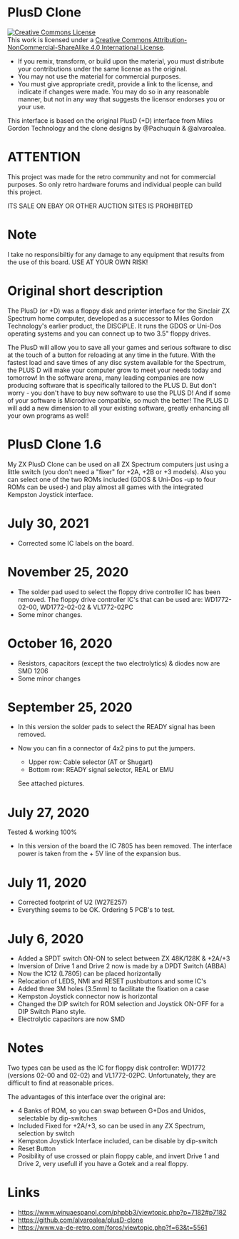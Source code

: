 # PlusD Clone

<a rel="license" href="http://creativecommons.org/licenses/by-nc-sa/4.0/"><img alt="Creative Commons License" style="border-width:0" src="https://i.creativecommons.org/l/by-nc-sa/4.0/88x31.png" /></a><br />This work is licensed under a <a rel="license" href="http://creativecommons.org/licenses/by-nc-sa/4.0/">Creative Commons Attribution-NonCommercial-ShareAlike 4.0 International License</a>.

* If you remix, transform, or build upon the material, you must distribute your contributions under the same license as the original.
* You may not use the material for commercial purposes.
* You must give appropriate credit, provide a link to the license, and indicate if changes were made. You may do so in any reasonable manner, but not in any way that suggests the licensor endorses you or your use.

This interface is based on the original PlusD (+D) interface from Miles Gordon Technology and the clone designs by @Pachuquin & @alvaroalea.

# ATTENTION

This project was made for the retro community and not for commercial purposes. So only retro hardware forums and individual people can build this project.

ITS SALE ON EBAY OR OTHER AUCTION SITES IS PROHIBITED

# Note

I take no responsibiltiy for any damage to any equipment that results from the use of this board. USE AT YOUR OWN RISK!

# Original short description

The PlusD (or +D) was a floppy disk and printer interface for the Sinclair ZX Spectrum home computer, developed as a successor to Miles Gordon Technology's earlier product, the DISCiPLE. It runs the GDOS or Uni-Dos operating systems and you can connect up to two 3.5" floppy drives.

The PlusD will allow you to save all your games and serious software to disc at the touch of a button for reloading at any time in the future. With the fastest load and
save times of any disc system available for the Spectrum, the PLUS D will make your computer grow to meet your needs today and tomorrow! In the software arena, many
leading companies are now producing software that is specifically tailored to the PLUS D. But don't worry - you don't have to buy new software to use the PLUS D!
And if some of your software is Microdrive compatible, so much the better! The PLUS D will add a new dimension to all your existing software, greatly enhancing all
your own programs as well!

# PlusD Clone 1.6

My ZX PlusD Clone can be used on all ZX Spectrum computers just using a little switch (you don't need a "fixer" for +2A, +2B or +3 models). Also you can select one of the two ROMs included (GDOS & Uni-Dos -up to four ROMs can be used-) and play almost all games with the integrated Kempston Joystick interface.

# July 30, 2021

* Corrected some IC labels on the board.

# November 25, 2020

* The solder pad used to select the floppy drive controller IC has been removed.
The floppy drive controller IC's that can be used are: WD1772-02-00, WD1772-02-02 & VL1772-02PC
* Some minor changes.

# October 16, 2020

* Resistors, capacitors (except the two electrolytics) & diodes now are SMD 1206
* Some minor changes

# September 25, 2020

* In this version the solder pads to select the READY signal has been removed.
* Now you can fin a connector of 4x2 pins to put the jumpers.
     
     * Upper row: Cable selector (AT or Shugart)
     * Bottom row: READY signal selector, REAL or EMU
      
     See attached pictures.

# July 27, 2020

Tested & working 100%
* In this version of the board the IC 7805 has been removed. The interface power is taken from the + 5V line of the expansion bus.

# July 11, 2020

* Corrected footprint of U2 (W27E257)
* Everything seems to be OK. Ordering 5 PCB's to test.

# July 6, 2020

* Added a SPDT switch ON-ON to select between ZX 48K/128K & +2A/+3
* Inversion of Drive 1 and Drive 2 now is made by a DPDT Switch (ABBA)
* Now the IC12 (L7805) can be placed horizontally
* Relocation of LEDS, NMI and RESET pushbuttons and some IC's
* Added three 3M holes (3.5mm) to facilitate the fixation on a case
* Kempston Joystick connector now is horizontal
* Changed the DIP switch for ROM selection and Joystick ON-OFF for a DIP Switch Piano style.
* Electrolytic capacitors are now SMD

# Notes

Two types can be used as the IC for floppy disk controller: WD1772 (versions 02-00 and 02-02) and VL1772-02PC.
Unfortunately, they are difficult to find at reasonable prices.

The advantages of this interface over the original are:

* 4 Banks of ROM, so you can swap between G+Dos and Unidos, selectable by dip-switches
* Included Fixed for +2A/+3, so can be used in any ZX Spectrum, selection by switch
* Kempston Joystick Interface included, can be disable by dip-switch
* Reset Button
* Posibility of use crossed or plain floppy cable, and invert Drive 1 and Drive 2, very usefull if you have a Gotek and a real floppy.

# Links

* https://www.winuaespanol.com/phpbb3/viewtopic.php?p=7182#p7182
* https://github.com/alvaroalea/plusD-clone
* https://www.va-de-retro.com/foros/viewtopic.php?f=63&t=5561


